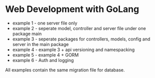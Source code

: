 # Web Development with GoLang

- example 1 - one server file only
- example 2 - seperate model, controller and server file under one package main
- example 3 - seperate packages for controllers, models, config and server in the main package
- example 4 - example 3 + api versioning and namespacking
- example 5 - example 4 + GORM
- example 6 - Auth and logging

All examples contain the same migration file for database.
